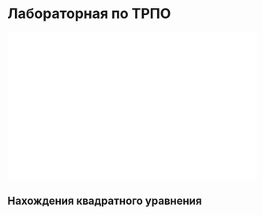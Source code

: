 # Лабораторная по ТРПО
<div style="width: 100%;">
    <img src="hello.svg" width="800" height="300">
</div>


## Нахождения квадратного уравнения
